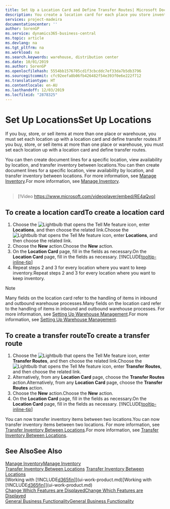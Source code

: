 ```yaml
---
title: Set Up a Location Card and Define Transfer Routes| Microsoft Docs
description: You create a location card for each place you store inventory items, for example, a warehouse or distribution centre, and set up routes to transfer items between locations.
services: project-madeira
documentationcenter: ''
author: SorenGP
ms.service: dynamics365-business-central
ms.topic: article
ms.devlang: na
ms.tgt_pltfrm: na
ms.workload: na
ms.search.keywords: warehouse, distribution center
ms.date: 10/01/2019
ms.author: SorenGP
ms.openlocfilehash: 5554bb1576705cd1f3cbcddc7ef33da7b5db3796
ms.sourcegitcommit: cfc92eefa8b06fb426482f54e393f0e6e222f712
ms.translationtype: HT
ms.contentlocale: en-AU
ms.lasthandoff: 12/03/2019
ms.locfileid: "2878325"
---
```

# <a name="set-up-locations"></a><span data-ttu-id="7eaaa-103">Set Up Locations</span><span class="sxs-lookup"><span data-stu-id="7eaaa-103">Set Up Locations</span></span>
<span data-ttu-id="7eaaa-104">If you buy, store, or sell items at more than one place or warehouse, you must set each location up with a location card and define transfer routes.</span><span class="sxs-lookup"><span data-stu-id="7eaaa-104">If you buy, store, or sell items at more than one place or warehouse, you must set each location up with a location card and define transfer routes.</span></span>

<span data-ttu-id="7eaaa-105">You can then create document lines for a specific location, view availability by location, and transfer inventory between locations.</span><span class="sxs-lookup"><span data-stu-id="7eaaa-105">You can then create document lines for a specific location, view availability by location, and transfer inventory between locations.</span></span> <span data-ttu-id="7eaaa-106">For more information, see [Manage Inventory](inventory-manage-inventory.md).</span><span class="sxs-lookup"><span data-stu-id="7eaaa-106">For more information, see [Manage Inventory](inventory-manage-inventory.md).</span></span>
<br><br>  
  
> [!Video https://www.microsoft.com/videoplayer/embed/RE4aQvq]

## <a name="to-create-a-location-card"></a><span data-ttu-id="7eaaa-107">To create a location card</span><span class="sxs-lookup"><span data-stu-id="7eaaa-107">To create a location card</span></span>
1. <span data-ttu-id="7eaaa-108">Choose the ![Lightbulb that opens the Tell Me feature](media/ui-search/search_small.png "Tell me what you want to do") icon, enter **Locations**, and then choose the related link.</span><span class="sxs-lookup"><span data-stu-id="7eaaa-108">Choose the ![Lightbulb that opens the Tell Me feature](media/ui-search/search_small.png "Tell me what you want to do") icon, enter **Locations**, and then choose the related link.</span></span>
2. <span data-ttu-id="7eaaa-109">Choose the **New** action.</span><span class="sxs-lookup"><span data-stu-id="7eaaa-109">Choose the **New** action.</span></span>
3. <span data-ttu-id="7eaaa-110">On the **Location Card** page, fill in the fields as necessary.</span><span class="sxs-lookup"><span data-stu-id="7eaaa-110">On the **Location Card** page, fill in the fields as necessary.</span></span> [!INCLUDE[tooltip-inline-tip](includes/tooltip-inline-tip_md.md)]
4. <span data-ttu-id="7eaaa-111">Repeat steps 2 and 3 for every location where you want to keep inventory.</span><span class="sxs-lookup"><span data-stu-id="7eaaa-111">Repeat steps 2 and 3 for every location where you want to keep inventory.</span></span>

> [!NOTE]  
> <span data-ttu-id="7eaaa-112">Many fields on the location card refer to the handling of items in inbound and outbound warehouse processes.</span><span class="sxs-lookup"><span data-stu-id="7eaaa-112">Many fields on the location card refer to the handling of items in inbound and outbound warehouse processes.</span></span> <span data-ttu-id="7eaaa-113">For more information, see [Setting Up Warehouse Management](warehouse-setup-warehouse.md).</span><span class="sxs-lookup"><span data-stu-id="7eaaa-113">For more information, see [Setting Up Warehouse Management](warehouse-setup-warehouse.md).</span></span>

## <a name="to-create-a-transfer-route"></a><span data-ttu-id="7eaaa-114">To create a transfer route</span><span class="sxs-lookup"><span data-stu-id="7eaaa-114">To create a transfer route</span></span>
1. <span data-ttu-id="7eaaa-115">Choose the ![Lightbulb that opens the Tell Me feature](media/ui-search/search_small.png "Tell me what you want to do") icon, enter **Transfer Routes**, and then choose the related link.</span><span class="sxs-lookup"><span data-stu-id="7eaaa-115">Choose the ![Lightbulb that opens the Tell Me feature](media/ui-search/search_small.png "Tell me what you want to do") icon, enter **Transfer Routes**, and then choose the related link.</span></span>
2. <span data-ttu-id="7eaaa-116">Alternatively, from any **Location Card** page, choose the **Transfer Routes** action.</span><span class="sxs-lookup"><span data-stu-id="7eaaa-116">Alternatively, from any **Location Card** page, choose the **Transfer Routes** action.</span></span>
3. <span data-ttu-id="7eaaa-117">Choose the **New** action.</span><span class="sxs-lookup"><span data-stu-id="7eaaa-117">Choose the **New** action.</span></span>
4. <span data-ttu-id="7eaaa-118">On the **Location Card** page, fill in the fields as necessary.</span><span class="sxs-lookup"><span data-stu-id="7eaaa-118">On the **Location Card** page, fill in the fields as necessary.</span></span> [!INCLUDE[tooltip-inline-tip](includes/tooltip-inline-tip_md.md)]

<span data-ttu-id="7eaaa-119">You can now transfer inventory items between two locations.</span><span class="sxs-lookup"><span data-stu-id="7eaaa-119">You can now transfer inventory items between two locations.</span></span> <span data-ttu-id="7eaaa-120">For more information, see [Transfer Inventory Between Locations](inventory-how-transfer-between-locations.md).</span><span class="sxs-lookup"><span data-stu-id="7eaaa-120">For more information, see [Transfer Inventory Between Locations](inventory-how-transfer-between-locations.md).</span></span>    

## <a name="see-also"></a><span data-ttu-id="7eaaa-121">See Also</span><span class="sxs-lookup"><span data-stu-id="7eaaa-121">See Also</span></span>
[<span data-ttu-id="7eaaa-122">Manage Inventory</span><span class="sxs-lookup"><span data-stu-id="7eaaa-122">Manage Inventory</span></span>](inventory-manage-inventory.md)  
<span data-ttu-id="7eaaa-123">[Transfer Inventory Between Locations](inventory-how-transfer-between-locations.md)  </span><span class="sxs-lookup"><span data-stu-id="7eaaa-123">[Transfer Inventory Between Locations](inventory-how-transfer-between-locations.md)  </span></span>  
<span data-ttu-id="7eaaa-124">[Working with [!INCLUDE[d365fin](includes/d365fin_md.md)]](ui-work-product.md)</span><span class="sxs-lookup"><span data-stu-id="7eaaa-124">[Working with [!INCLUDE[d365fin](includes/d365fin_md.md)]](ui-work-product.md)</span></span>  
[<span data-ttu-id="7eaaa-125">Change Which Features are Displayed</span><span class="sxs-lookup"><span data-stu-id="7eaaa-125">Change Which Features are Displayed</span></span>](ui-experiences.md)  
[<span data-ttu-id="7eaaa-126">General Business Functionality</span><span class="sxs-lookup"><span data-stu-id="7eaaa-126">General Business Functionality</span></span>](ui-across-business-areas.md)
